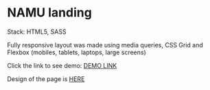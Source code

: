 # NAMU landing
Stack: HTML5, SASS

Fully responsive layout was made using media queries, CSS Grid and Flexbox (mobiles, tablets, laptops, large screens)

Click the link to see demo: [DEMO LINK](https://nastyyvolk.github.io/namu_landing/)

Design of the page is [HERE](https://www.figma.com/file/cRBCqE06cDrY3s4jX7h3iY/%D0%9D%D0%90%D0%9C%D0%A3-(Edit)?node-id=0%3A1)
